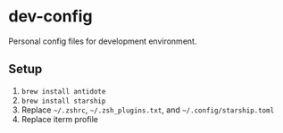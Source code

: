 dev-config
==========

Personal config files for development environment.

## Setup
1. `brew install antidote`
2. `brew install starship`
3. Replace `~/.zshrc`, `~/.zsh_plugins.txt`, and `~/.config/starship.toml`
4. Replace iterm profile